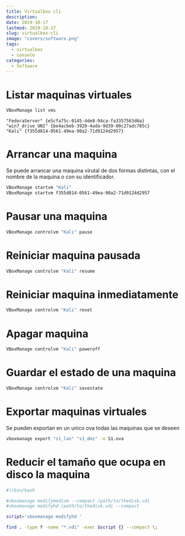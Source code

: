 ```yaml
---
title: Virtualbox cli
description: 
date: 2019-10-17
lastmod: 2019-10-17
slug: virtualbox-cli
image: "covers/software.png"
tags:
  - virtualbox
  - console
categories:
  - Software
---
```





# Listar maquinas virtuales

```bash
VBoxManage list vms
```


```
"FedoraServer" {e5cfa75c-0145-4de8-94ca-fa3357563d6a}
"win7_drive_UNI" {be4acbeb-3920-4ada-9d39-00c27adc785c}
"Kali" {f355d814-0561-49ea-90a2-71d9124d2957}
```




# Arrancar una maquina 

Se puede arrancar una maquina virutal de dos formas distintas, con el nombre de la maquina o con su identificador.


```bash
VBoxManage startvm "Kali"
VBoxManage startvm f355d814-0561-49ea-90a2-71d9124d2957
```



# Pausar una maquina


```bash
VBoxManage controlvm "Kali" pause
```


# Reiniciar maquina pausada

```bash
VBoxManage controlvm "Kali" resume
```


# Reiniciar maquina inmediatamente

```bash
VBoxManage controlvm "Kali" reset
```

# Apagar maquina


```bash
VBoxManage controlvm "Kali" poweroff
```


# Guardar el estado de una maquina


```bash
VBoxManage controlvm "Kali" savestate
```





# Exportar maquinas virtuales

Se pueden exportan en un unico ova todas las maquinas que se deseen

```bash
vboxmanage export "s1_lan" "s1_dmz" -o S1.ova
``` 





# Reducir el tamaño que ocupa en disco la maquina


```bash
#!/bin/bash

#vboxmanage modifymedium --compact /path/to/thedisk.vdi
#vboxmanage modifyhd /path/to/thedisk.vdi --compact

script='vboxmanage modifyhd '

find . -type f -name "*.vdi" -exec $script {} --compact \;
```








[Fuente1]: https://www.garron.me/en/go2linux/vboxmanage-control-and-manage-virtualbox-command-line.html

